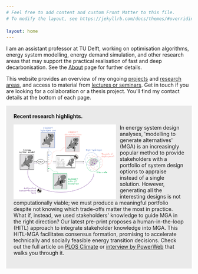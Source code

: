```yaml
---
# Feel free to add content and custom Front Matter to this file.
# To modify the layout, see https://jekyllrb.com/docs/themes/#overriding-theme-defaults

layout: home
---
```


I am an assistant professor at TU Delft, working on optimisation algorithms, energy system modelling, energy demand simulation, and other research areas that may support the practical realisation of fast and deep decarbonisation. See the [About](/about) page for further details.

This website provides an overview of my ongoing [projects](/projects) and [research areas](/research-outputs), and access to material from [lectures or seminars](/lectures). Get in touch if you are looking for a collaboration or a thesis project. You'll find my contact details at the bottom of each page. 

<div style="background-color: #EAEAEA; text-align:left; vertical-align: middle; padding:20px 20px;">
<h style="color: #111;"><b>Recent research highlights.</b></h> 

<p></p>
<img src="/assets/outreach_loop_trimmed.png" align="left" style="padding-top: 0px; padding-bottom: 0px; padding-right: 10px" width="60%" height="auto"/>

In energy system design analyses, 'modelling to generate alternatives' (MGA) is an increasingly popular method to provide stakeholders with a portfolio of system design options to appraise instead of a single solution. However, generating all the interesting designs is not computationally viable; we must produce a meaningful portfolio despite not knowing which trade-offs matter the most in practice. 
<br>
What if, instead, we used stakeholders' knowledge to guide MGA in the right direction? Our latest pre-print proposes a human-in-the-loop (HITL) approach to integrate stakeholder knowledge into MGA. This HITL-MGA facilitates consensus formation, promising to accelerate technically and socially feasible energy transition decisions. Check out the full article on <a href="https://doi.org/10.1371/journal.pclm.0000560">PLOS Climate</a> or <a href="https://www.tudelft.nl/powerweb/news-and-events/blogs/blog-1#c1705608">interview by PowerWeb</a> that walks you through it.

</div>

<p></p>